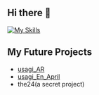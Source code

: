 ## Hi there 👋

[![My Skills](https://skillicons.dev/icons?i=html,css,bootstrap,vue,git,gitlab,python,bash,firebase,php,ruby,dart&theme=light)](https://skillicons.dev)

## My Future Projects
- [usagi_AR](https://yumemi.web.app/usagi_AR/2.0)
- [usagi_En_April](https://yumemi.web.app/usagiApril_EN/)
- the24(a secret project)
